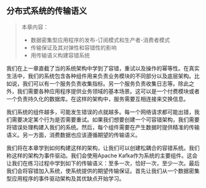 ## 分布式系统的传输语义

>本章内容：
>
>- 数据密集型应用程序的发布-订阅模式和生产者-消费者模式
>- 传输保证及其对弹性和容错性的影响
>- 用传输语义构建容错系统

我们在上一章直截了当的系统架构中学到了容错，重试以及操作的幂等性。在真实生活中，我们的系统包含各种组件用来负责业务模块的不同部分以及底层架构。比如说，我们可以有一个服务负责收集指标。另一个服务负责收集日志等。除此之外，我们需要各种应用程序提供业务领域的基本场景。这可以是一个付费模块或者一个负责持久化的数据库。在这样的架构中，服务需要互相连接来交换信息。

我们系统的组件越多，可能发生错误的点就越多。每一个网络请求都可能出错，我们需要决定某个行为是否需要重试。如果我们想要创建一个可容错架构，我们需要将错误处理构建入我们的系统。然后，每个组件需要在产生数据时提供精准的传输语义。另一方面，消费数据也应该遵循期望的传输语义。

我们将在本章学到如何构建这样的架构，让我们可以创建松耦合的容错系统。我们称这样的架构为事件驱动。我们会使用Apache Kafka作为系统的主要组件。这会让我们在练习过程中学到如下的传输语义：至多一次，恰好一次，至少一次。最后我们会将容错加入系统，使系统提供的期望传输保证。首先让我们从一个数据密集型应用程序的事件驱动架构及其优缺点开始学习。